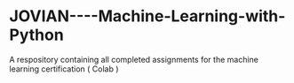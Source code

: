# JOVIAN----Machine-Learning-with-Python
A respository containing all completed assignments for the machine learning certification ( Colab )
